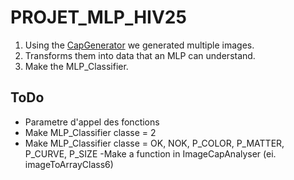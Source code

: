 # PROJET_MLP_HIV25

1. Using the [CapGenerator](https://github.com/MathieuPPicard/CapGenertor) we generated multiple images.
2. Transforms them into data that an MLP can understand.
3. Make the MLP_Classifier.

## ToDo
- Parametre d'appel des fonctions
- Make MLP_Classifier classe = 2 
- Make MLP_Classifier classe = OK, NOK, P_COLOR, P_MATTER, P_CURVE, P_SIZE
    -Make a function in ImageCapAnalyser (ei. imageToArrayClass6)